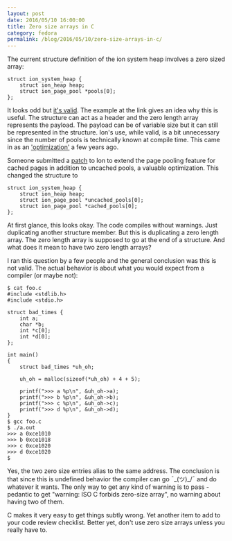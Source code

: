 ```yaml
---
layout: post
date: 2016/05/10 16:00:00
title: Zero size arrays in C
category: fedora
permalink: /blog/2016/05/10/zero-size-arrays-in-c/
---
```

The current structure definition of the ion system heap involves a zero sized
array:

	struct ion_system_heap {
		struct ion_heap heap;
		struct ion_page_pool *pools[0];
	};

It looks odd but [it's valid](https://gcc.gnu.org/onlinedocs/gcc/Zero-Length.html).
The example at the link gives an idea why this is useful. The
structure can act as a header and the zero length array represents the payload.
The payload can be of variable size but it can still be represented in the
structure.
Ion's use, while valid, is a bit unnecessary since the number of pools is
technically known at compile time. This came in as an ['optimization'](https://git.kernel.org/cgit/linux/kernel/git/torvalds/linux.git/commit/?id=6944561ece14d865238d14e40da858efb29dc2e8)
a few years ago.

Someone submitted a [patch](http://article.gmane.org/gmane.linux.kernel/2217505)
to Ion to extend the page pooling feature for cached pages in addition to
uncached pools, a valuable optimization. This changed the structure to

	struct ion_system_heap {
		struct ion_heap heap;
		struct ion_page_pool *uncached_pools[0];
		struct ion_page_pool *cached_pools[0];
	};

At first glance, this looks okay. The code compiles without warnings.
Just duplicating another structure member.
But this is duplicating a zero length array. The zero length array is supposed
to go at the end of a structure. And what does it mean to have two zero length
arrays?

I ran this question by a few people and the general conclusion was this is
not valid. The actual behavior is about what you would expect from a compiler
(or maybe not):

	$ cat foo.c
	#include <stdlib.h>
	#include <stdio.h>

	struct bad_times {
		int a;
		char *b;
		int *c[0];
		int *d[0];
	};

	int main()
	{
		struct bad_times *uh_oh;

		uh_oh = malloc(sizeof(*uh_oh) + 4 + 5);

		printf(">>> a %p\n", &uh_oh->a);
		printf(">>> b %p\n", &uh_oh->b);
		printf(">>> c %p\n", &uh_oh->c);
		printf(">>> d %p\n", &uh_oh->d);
	}
	$ gcc foo.c
	$ ./a.out
	>>> a 0xce1010
	>>> b 0xce1018
	>>> c 0xce1020
	>>> d 0xce1020
	$

Yes, the two zero size entries alias to the same address. The conclusion is
that since this is undefined behavior the compiler can go ¯\_(ツ)_/¯ and do
whatever it wants. The only way to get any kind of warning is to pass
-pedantic to get "warning: ISO C forbids zero-size array", no warning
about having two of them.

C makes it very easy to get things subtly wrong. Yet another item to add to
your code review checklist. Better yet, don't use zero size arrays unless you
really have to.
